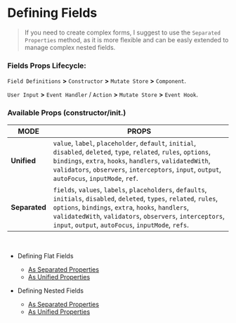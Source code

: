 # Defining Fields

> If you need to create complex forms, I suggest to use the `Separated Properties` method, as it is more flexible and can be easly extended to manage complex nested fields.

### Fields Props Lifecycle:

`Field Definitions` **>** `Constructor` **>** `Mutate Store` **>** `Component`.

`User Input` **>** `Event Handler` / `Action` **>** `Mutate Store` **>** `Event Hook`.

### Available Props (constructor/init.)

| MODE | PROPS |
|---|---|
| **Unified** | `value`, `label`, `placeholder`, `default`, `initial`, `disabled`, `deleted`, `type`, `related`, `rules`,  `options`, `bindings`, `extra`, `hooks`, `handlers`, `validatedWith`, `validators`, `observers`, `interceptors`, `input`, `output`, `autoFocus`, `inputMode`, `ref`. |
| **Separated** | `fields`, `values`, `labels`, `placeholders`, `defaults`, `initials`, `disabled`, `deleted`, `types`, `related`, `rules`,  `options`, `bindings`, `extra`, `hooks`, `handlers`, `validatedWith`, `validators`, `observers`, `interceptors`, `input`, `output`, `autoFocus`, `inputMode`, `refs`. |


<br>

 * Defining Flat Fields
    * [As Separated Properties](defining-flat-fields/separated-properties.md)
    * [As Unified Properties](defining-flat-fields/unified-properties.md)


 * Defining Nested Fields
    * [As Separated Properties](defining-nested-fields/separated-properties.md)
    * [As Unified Properties](defining-nested-fields/unified-properties.md)
